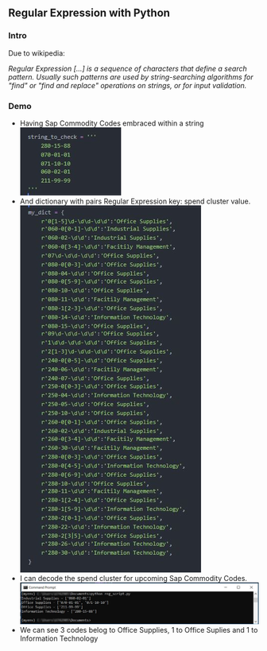 <h2>Regular Expression with Python</h2>
<h3>Intro</h3>
<p>Due to wikipedia:</p>
<p><i>Regular Expression [...] is a sequence of characters that define a search pattern. Usually such patterns are used by string-searching algorithms for "find" or "find and replace" operations on strings, or for input validation.</i></p>
<h3>Demo</h3>
<ul>
  <li>Having Sap Commodity Codes embraced within a string</li>
  <div><img src="images/string.JPG"></div>
  <li>And dictionary with pairs Regular Expression key: spend cluster value.</li>
  <div><img src="images/re.JPG"></div>
  <li>I can decode the spend cluster for upcoming Sap Commodity Codes.</li>
  <div><img src="images/outcome.jpg"></div>
  <li>We can see 3 codes belog to Office Supplies, 1 to Office Suplies and 1 to Information Technology</li>
</ul>


